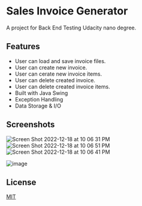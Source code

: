 
# Sales Invoice Generator

A project for Back End Testing Udacity nano degree.


## Features

- User can load and save invoice files.
- User can create new invoice.
- User can cerate new invoice items.
- User can delete created invoice.
- User can delete created invoice items.
- Built with Java Swing
- Exception Handling
- Data Storage & I/O

## Screenshots

![Screen Shot 2022-12-18 at 10 06 31 PM](https://user-images.githubusercontent.com/9781775/208317621-46430d5e-f2f9-4d7d-b319-3395d514e7cc.png)
![Screen Shot 2022-12-18 at 10 06 51 PM](https://user-images.githubusercontent.com/9781775/208317611-21e53eb5-b6b8-48a1-b58c-f207ad530c28.png)
![Screen Shot 2022-12-18 at 10 06 41 PM](https://user-images.githubusercontent.com/9781775/208317619-c3e5a27c-dfab-4bdd-8311-9e4b10d321b6.png)

![image](https://user-images.githubusercontent.com/9781775/209709490-fd8d0afe-0200-4308-8dfb-925693b19bb6.png)

## License

[MIT](https://choosealicense.com/licenses/mit/)

